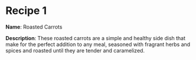 # Recipe 1

**Name**: Roasted Carrots

**Description**: These roasted carrots are a simple and healthy side dish that make for the perfect addition to any meal, seasoned with fragrant herbs and spices and roasted until they are tender and caramelized.
